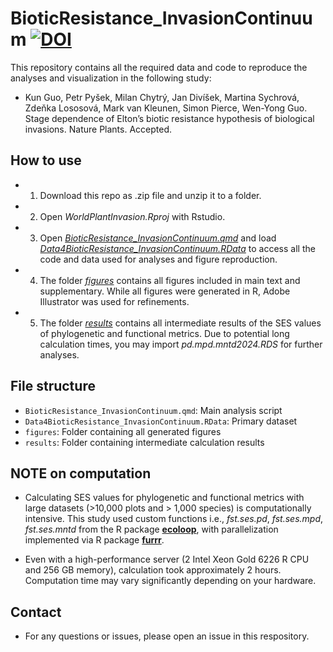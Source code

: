 # BioticResistance_InvasionContinuum [![DOI](https://zenodo.org/badge/716638649.svg)](https://zenodo.org/doi/10.5281/zenodo.12818669)

This repository contains all the required data and code to reproduce the analyses and visualization in the following study:

- Kun Guo, Petr Pyšek, Milan Chytrý, Jan Divíšek, Martina Sychrová, Zdeňka Lososová, Mark van Kleunen, Simon Pierce, Wen-Yong Guo. Stage dependence of Elton’s biotic resistance hypothesis of biological invasions. Nature Plants. Accepted.

## How to use

- 1. Download this repo as .zip file and unzip it to a folder.

- 2. Open *WorldPlantInvasion.Rproj* with Rstudio.

- 3. Open [*BioticResistance_InvasionContinuum.qmd*](https://github.com/kun-ecology/BioticResistance_InvasionContinuum/main/BioticResistance_InvasionContinuum.qmd) and load [*Data4BioticResistance_InvasionContinuum.RData*](https://github.com/kun-ecology/BioticResistance_InvasionContinuum/main/Data4BioticResistance_InvasionContinuum.RData) to access all the code and data used for analyses and figure reproduction.

- 4. The folder [*figures*](https://github.com/kun-ecology/BioticResistance_InvasionContinuum/main/figures) contains all figures included in main text and supplementary. While all figures were generated in R, Adobe Illustrator was used for refinements.

- 5. The folder [*results*](https://github.com/kun-ecology/BioticResistance_InvasionContinuum/main/results) contains all intermediate results of the SES values of phylogenetic and functional metrics. Due to potential long calculation times, you may import *pd.mpd.mntd2024.RDS* for further analyses.

## File structure

- `BioticResistance_InvasionContinuum.qmd`: Main analysis script
- `Data4BioticResistance_InvasionContinuum.RData`: Primary dataset
- `figures`: Folder containing all generated figures
- `results`: Folder containing intermediate calculation results

## **NOTE on computation**

- Calculating SES values for phylogenetic and functional metrics with large datasets (>10,000 plots and > 1,000 species) is computationally intensive. This study used custom functions i.e., *fst.ses.pd*, *fst.ses.mpd*, *fst.ses.mntd* from the R package [**ecoloop**](https://github.com/kun-ecology/ecoloop), with parallelization implemented via R package [**furrr**](https://furrr.futureverse.org/). 

- Even with a high-performance server (2 Intel Xeon Gold 6226 R CPU and 256 GB memory), calculation took approximately 2 hours. Computation time may vary significantly depending on your hardware.

## Contact

- For any questions or issues, please open an issue in this respository.
